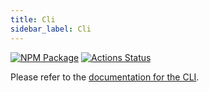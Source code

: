 ```yaml
---
title: Cli
sidebar_label: Cli
---
```


[![NPM Package][cli-npm-badge]][cli-npm-link]
[![Actions Status][cli-actions-badge]][cli-actions-link]

Please refer to the [documentation for the
CLI](https://maci.pse.dev/docs/cli).

[cli-npm-badge]: https://img.shields.io/npm/v/maci-cli.svg
[cli-actions-badge]: https://github.com/privacy-scaling-explorations/maci/actions/workflows/e2e.yml/badge.svg
[cli-npm-link]: https://www.npmjs.com/package/maci-cli
[cli-actions-link]: https://github.com/privacy-scaling-explorations/maci/actions?query=workflow%3ACI
